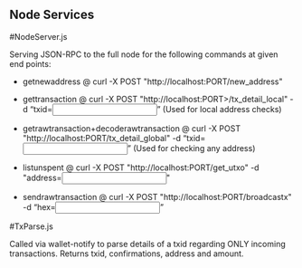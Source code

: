 ## Node Services


#NodeServer.js

Serving JSON-RPC to the full node for the following commands at given end points:

- getnewaddress @ curl -X POST "http://localhost:PORT/new_address"

- gettransaction @ curl -X POST "http://localhost:PORT>/tx_detail_local" -d “txid=<input>” (Used for local address checks)

- getrawtransaction+decoderawtransaction @ curl -X POST "http://localhost:PORT/tx_detail_global" -d “txid=<input>” (Used for checking any address)

- listunspent @ curl -X POST "http://localhost:PORT/get_utxo" -d "address=<input>"

- sendrawtransaction @ curl -X POST "http://localhost:PORT/broadcastx" -d “hex=<input>”
  
#TxParse.js

Called via wallet-notify to parse details of a txid regarding ONLY incoming transactions.
Returns txid, confirmations, address and amount.
